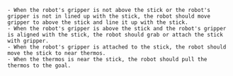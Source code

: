 
    - When the robot's gripper is not above the stick or the robot's gripper is not in lined up with the stick, the robot should move gripper to above the stick and line it up with the stick.
    - When the robot's gripper is above the stick and the robot's gripper is aligned with the stick, the robot should grab or attach the stick with gripper.
    - When the robot's gripper is attached to the stick, the robot should move the stick to near thermos.
    - When the thermos is near the stick, the robot should pull the thermos to the goal.